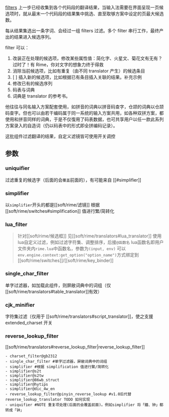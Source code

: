 [filters](https://github.com/LEOYoon-Tsaw/Rime_collections/blob/master/Rime_description.md#四filters)
上一步已经收集到各个代码段的翻译结果，当输入法需要在界面呈现一页候选项时，就从最末一个代码段的结果集中挑选、直至取够方案中设定的页最大候选数。

每从结果集选出一条字词、会经过一组 filters 过滤。多个 filter 串行工作，最终产出的结果进入候选序列。

filter 可以：

1. 改装正在处理的候选项，修改某些属性值：简化字、火星文、菊花文有无有？过时了！有 Rime，你对文字的想象力终于得救
2. 消除当前候选项，比如有重复（由不同 translator 产生）的候选条目
3. [ ] 插入新的候选项，比如根据已有条目插入关联的结果。补充示例
4. 修改已有的候选序列
5. 码表与词典
6. 词典是 translator 的参考书。

他往往与同名输入方案配套使用，如拼音的词典以拼音码查字，仓颉的词典以仓颉码查字。但也可以由若干编码属于同一系统的输入方案共用，如各种双拼方案，都使用和拼音同样的词典，于是不仅復用了码表数据，也可共享用户以任一款此系列方案录入的自造词（仍以码表中的形式即全拼编码记录）。

这批组件过滤翻译的结果，自定义滤镜皆可使用开关调控

## 参数

### uniquifier
过滤重复的候选字（后面的会`覆盖`前面的），有可能来自 [[#simplifier]]

### simplifier
以`simplifier`开头的都是[[soft/rime/滤镜]]
根据 [[soft/rime/switches#simplification]] 值进行繁/简转化

### lua_filter
> 针对[[soft/rime/候选框]]
> 见[[soft/rime/translators#lua_translator]]
使用lua自定义过滤，例如过滤字符集、调整排序，后接`@函数名`
lua函数名即用户文件夹内`rime.lua`中函数名，参数为`(input, env)`
可以`env.engine.context:get_option("option_name")`方式绑定到[[soft/rime/switches]]/[[soft/rime/key_binder]]

### single_char_filter
单字过滤器，如加载此组件，则屏敝词典中的词组（仅[[soft/rime/translators#table_translator]]有效）

### cjk_minifier
字符集过滤〔仅用于 [[soft/rime/translators#script_translator]]，使之支援extended_charset 开关

### reverse_lookup_filter
[[soft/rime/translators#reverse_lookup_filter|reverse_lookup_filter]]
```
- charset_filter@gb2312
- single_char_filter #单字过滤器，屏敝词典中的词组
- simplifier #根据 simplification 值进行繁/简转化
- simplifier@s2t
- simplifier@s2tw
- simplifier@86wb_struct
- simplifier@hytips
- simplifier@dic_4w_en
- reverse_lookup_filter@pinyin_reverse_lookup #v1.0后代替 reverse_lookup_translator TODO 如何实现
- uniquifier #NOTE 重复项处理(后面的会覆盖前面)。例如simplifier 将「鐘、钟」都转成「钟」
```
